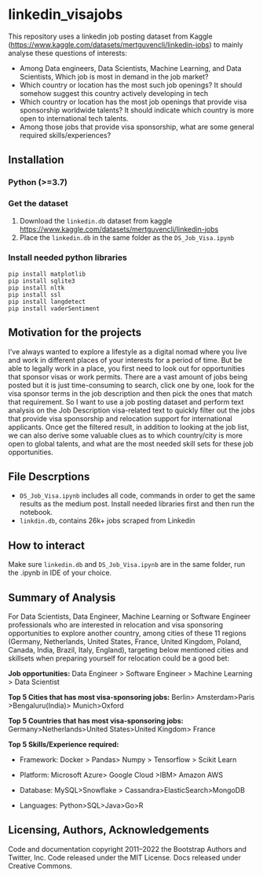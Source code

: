 # linkedin_visajobs
This repository uses a linkedin job posting dataset from Kaggle (https://www.kaggle.com/datasets/mertguvencli/linkedin-jobs) to mainly analyse these questions of interests:
- Among Data engineers, Data Scientists, Machine Learning, and Data Scientists, Which job is most in demand in the job market?
- Which country or location has the most such job openings? It should somehow suggest this country actively developing in tech
- Which country or location has the most job openings that provide visa sponsorship worldwide talents? It should indicate which country is more open to international tech talents.
- Among those jobs that provide visa sponsorship, what are some general required skills/experiences?

## Installation

### Python (>=3.7)

### Get the dataset
1. Download the `linkedin.db` dataset from kaggle https://www.kaggle.com/datasets/mertguvencli/linkedin-jobs
2. Place the `linkedin.db` in the same folder as the `DS_Job_Visa.ipynb` 

### Install needed python libraries 

```
pip install matplotlib
pip install sqlite3
pip install nltk
pip install ssl
pip install langdetect
pip install vaderSentiment
```

## Motivation for the projects

I’ve always wanted to explore a lifestyle as a digital nomad where you live and work in different places of your interests for a period of time. But be able to legally work in a place, you first need to look out for opportunities that sponsor visas or work permits. There are a vast amount of jobs being posted but it is just time-consuming to search, click one by one, look for the visa sponsor terms in the job description and then pick the ones that match that requirement. So I want to use a job posting dataset and perform text analysis on the Job Description visa-related text to quickly filter out the jobs that provide visa sponsorship and relocation support for international applicants. Once get the filtered result, in addition to looking at the job list, we can also derive some valuable clues as to which country/city is more open to global talents, and what are the most needed skill sets for these job opportunities. 

## File Descrptions
- `DS_Job_Visa.ipynb` includes all code, commands in order to get the same results as the medium post. Install needed libraries first and then run the notebook. 
- `linkdin.db`, contains 26k+ jobs scraped from Linkedin

## How to interact
Make sure `linkedin.db` and `DS_Job_Visa.ipynb` are in the same folder, run the .ipynb in IDE of your choice.

## Summary of Analysis
For Data Scientists, Data Engineer, Machine Learning or Software Engineer professionals who are interested in relocation and visa sponsoring opportunities to explore another country, among cities of these 11 regions (Germany, Netherlands, United States, France, United Kingdom, Poland, Canada, India, Brazil, Italy, England), targeting below mentioned cities and skillsets when preparing yourself for relocation could be a good bet:

**Job opportunities:**
Data Engineer > Software Engineer > Machine Learning > Data Scientist

**Top 5 Cities that has most visa-sponsoring jobs:**
Berlin> Amsterdam>Paris >Bengaluru(India)> Munich>Oxford

**Top 5 Countries that has most visa-sponsoring jobs:**
Germany>Netherlands>United States>United Kingdom> France

**Top 5 Skills/Experience required:**
- Framework: Docker > Pandas> Numpy > Tensorflow > Scikit Learn

- Platform: Microsoft Azure> Google Cloud >IBM> Amazon AWS

- Database: MySQL>Snowflake > Cassandra>ElasticSearch>MongoDB

- Languages: Python>SQL>Java>Go>R
## Licensing, Authors, Acknowledgements
Code and documentation copyright 2011–2022 the Bootstrap Authors and Twitter, Inc. Code released under the MIT License. Docs released under Creative Commons.
